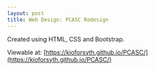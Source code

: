 ```yaml
---
layout: post
title: Web Design: PCASC Redesign
---
```

Created using HTML, CSS and Bootstrap. 

Viewable at: [https://kioforsyth.github.io/PCASC/](https://kioforsyth.github.io/PCASC/)
